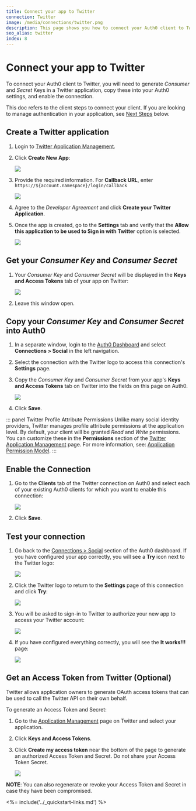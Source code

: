 ```yaml
---
title: Connect your app to Twitter
connection: Twitter
image: /media/connections/twitter.png
description: This page shows you how to connect your Auth0 client to Twitter. You will need to generate keys, copy these into your Auth0 settings, and enable the connection.
seo_alias: twitter
index: 8
---
```


# Connect your app to Twitter

To connect your Auth0 client to Twitter, you will need to generate *Consumer* and *Secret* Keys in a Twitter application, copy these into your Auth0 settings, and enable the connection.

This doc refers to the client steps to connect your client. If you are looking to manage authentication in your application, see [Next Steps](#next-steps) below.

## Create a Twitter application

1. Login to [Twitter Application Management](https://apps.twitter.com/).

2. Click **Create New App**:

    ![](/media/articles/connections/social/twitter/twitter-api-1.png)

3. Provide the required information. For **Callback URL**, enter `https://${account.namespace}/login/callback`

    ![](/media/articles/connections/social/twitter/twitter-api-2.png)

4. Agree to the *Developer Agreement* and click **Create your Twitter Application**.

5. Once the app is created, go to the **Settings** tab and verify that the **Allow this application to be used to Sign in with Twitter** option is selected.

    ![](/media/articles/connections/social/twitter/twitter-api-3.png)

## Get your *Consumer Key* and *Consumer Secret*

1. Your *Consumer Key* and *Consumer Secret* will be displayed in the **Keys and Access Tokens** tab of your app on Twitter:

    ![](/media/articles/connections/social/twitter/twitter-api-4.png)

2. Leave this window open.

## Copy your *Consumer Key* and *Consumer Secret* into Auth0

1. In a separate window, login to the [Auth0 Dashboard](${manage_url}) and select **Connections > Social** in the left navigation.

2. Select the connection with the Twitter logo to access this connection's **Settings** page.

3. Copy the *Consumer Key* and *Consumer Secret* from your app's **Keys and Access Tokens** tab on Twitter into the fields on this page on Auth0.

    ![](/media/articles/connections/social/twitter/twitter-api-5.png)

4. Click **Save**.

::: panel Twitter Profile Attribute Permissions
Unlike many social identity providers, Twitter manages profile attribute permissions at the application level. By default, your client will be granted *Read* and *Write* permissions. You can customize these in the **Permissions** section of the [Twitter Application Management](https://apps.twitter.com) page. For more information, see: [Application Permission Model](https://dev.twitter.com/oauth/overview/application-permission-model).
:::

## Enable the Connection

1. Go to the **Clients** tab of the Twitter connection on Auth0 and select each of your existing Auth0 clients for which you want to enable this connection:

    ![](/media/articles/connections/social/twitter/twitter-api-6.png)

2. Click **Save**.

## Test your connection

1. Go back to the [Connections > Social](${manage_url}/#/connections/social) section of the Auth0 dashboard. If you have configured your app correctly, you will see a **Try** icon next to the Twitter logo:

    ![](/media/articles/connections/social/twitter/twitter-api-7.png)

2. Click the Twitter logo to return to the **Settings** page of this connection and click **Try**:

    ![](/media/articles/connections/social/twitter/twitter-api-8.png)

3. You will be asked to sign-in to Twitter to authorize your new app to access your Twitter account:

    ![](/media/articles/connections/social/twitter/twitter-api-9.png)

4. If you have configured everything correctly, you will see the **It works!!!** page:

    ![](/media/articles/connections/social/twitter/twitter-api-10.png)

## Get an Access Token from Twitter (Optional)

Twitter allows application owners to generate OAuth access tokens that can be used to call the Twitter API on their own behalf. 

To generate an Access Token and Secret:  

1. Go to the [Application Management](https://apps.twitter.com) page on Twitter and select your application.

2. Click **Keys and Access Tokens**.

3. Click **Create my access token** near the bottom of the page to generate an authorized Access Token and Secret. Do not share your Access Token Secret.

    ![](/media/articles/connections/social/twitter/twitter-api-11.png)

**NOTE**: You can also regenerate or revoke your Access Token and Secret in case they have been compromised.

<%= include('../_quickstart-links.md') %>
